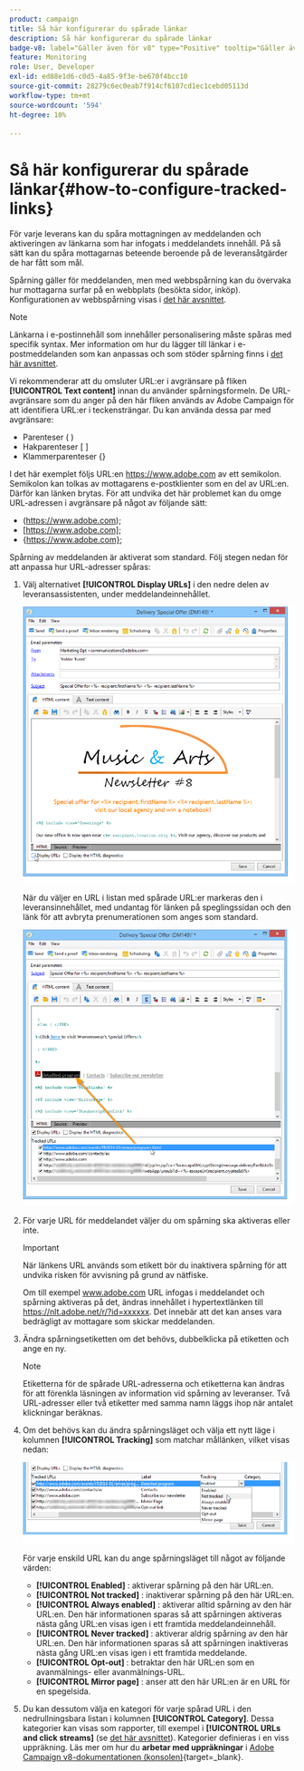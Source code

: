 ```yaml
---
product: campaign
title: Så här konfigurerar du spårade länkar
description: Så här konfigurerar du spårade länkar
badge-v8: label="Gäller även för v8" type="Positive" tooltip="Gäller även Campaign v8"
feature: Monitoring
role: User, Developer
exl-id: ed88e1d6-c0d5-4a85-9f3e-be670f4bcc10
source-git-commit: 28279c6ec0eab7f914cf6107cd1ec1cebd05113d
workflow-type: tm+mt
source-wordcount: '594'
ht-degree: 10%

---
```


# Så här konfigurerar du spårade länkar{#how-to-configure-tracked-links}



För varje leverans kan du spåra mottagningen av meddelanden och aktiveringen av länkarna som har infogats i meddelandets innehåll. På så sätt kan du spåra mottagarnas beteende beroende på de leveransåtgärder de har fått som mål.

Spårning gäller för meddelanden, men med webbspårning kan du övervaka hur mottagarna surfar på en webbplats (besökta sidor, inköp). Konfigurationen av webbspårning visas i [det här avsnittet](../../configuration/using/about-web-tracking.md).

>[!NOTE]
>
>Länkarna i e-postinnehåll som innehåller personalisering måste spåras med specifik syntax. Mer information om hur du lägger till länkar i e-postmeddelanden som kan anpassas och som stöder spårning finns i [det här avsnittet](tracking-personalized-links.md).

Vi rekommenderar att du omsluter URL:er i avgränsare på fliken **[!UICONTROL Text content]** innan du använder spårningsformeln. De URL-avgränsare som du anger på den här fliken används av Adobe Campaign för att identifiera URL:er i teckensträngar. Du kan använda dessa par med avgränsare:
* Parenteser ( )
* Hakparenteser [ ]
* Klammerparenteser {}

I det här exemplet följs URL:en https://www.adobe.com av ett semikolon. Semikolon kan tolkas av mottagarens e-postklienter som en del av URL:en. Därför kan länken brytas. För att undvika det här problemet kan du omge URL-adressen i avgränsare på något av följande sätt:
* (https://www.adobe.com);
* [https://www.adobe.com];
* {https://www.adobe.com};

Spårning av meddelanden är aktiverat som standard. Följ stegen nedan för att anpassa hur URL-adresser spåras:

1. Välj alternativet **[!UICONTROL Display URLs]** i den nedre delen av leveransassistenten, under meddelandeinnehållet.

   ![](assets/s_ncs_user_email_del_display_urls.png)

   När du väljer en URL i listan med spårade URL:er markeras den i leveransinnehållet, med undantag för länken på speglingssidan och den länk för att avbryta prenumerationen som anges som standard.

   ![](assets/s_ncs_user_email_del_show_urls.png)

1. För varje URL för meddelandet väljer du om spårning ska aktiveras eller inte.

   >[!IMPORTANT]
   >
   >När länkens URL används som etikett bör du inaktivera spårning för att undvika risken för avvisning på grund av nätfiske.
   >
   >Om till exempel www.adobe.com URL infogas i meddelandet och spårning aktiveras på det, ändras innehållet i hypertextlänken till https://nlt.adobe.net/r/?id=xxxxxx. Det innebär att det kan anses vara bedrägligt av mottagare som skickar meddelanden.

1. Ändra spårningsetiketten om det behövs, dubbelklicka på etiketten och ange en ny.

   >[!NOTE]
   >
   >Etiketterna för de spårade URL-adresserna och etiketterna kan ändras för att förenkla läsningen av information vid spårning av leveranser. Två URL-adresser eller två etiketter med samma namn läggs ihop när antalet klickningar beräknas.

1. Om det behövs kan du ändra spårningsläget och välja ett nytt läge i kolumnen **[!UICONTROL Tracking]** som matchar mållänken, vilket visas nedan:

   ![](assets/s_ncs_user_select_tracking_mode.png)

   För varje enskild URL kan du ange spårningsläget till något av följande värden:

   * **[!UICONTROL Enabled]** : aktiverar spårning på den här URL:en.
   * **[!UICONTROL Not tracked]** : inaktiverar spårning på den här URL:en.
   * **[!UICONTROL Always enabled]** : aktiverar alltid spårning av den här URL:en. Den här informationen sparas så att spårningen aktiveras nästa gång URL:en visas igen i ett framtida meddelandeinnehåll.
   * **[!UICONTROL Never tracked]** : aktiverar aldrig spårning av den här URL:en. Den här informationen sparas så att spårningen inaktiveras nästa gång URL:en visas igen i ett framtida meddelande.
   * **[!UICONTROL Opt-out]** : betraktar den här URL:en som en avanmälnings- eller avanmälnings-URL.
   * **[!UICONTROL Mirror page]** : anser att den här URL:en är en URL för en spegelsida.

1. Du kan dessutom välja en kategori för varje spårad URL i den nedrullningsbara listan i kolumnen **[!UICONTROL Category]**. Dessa kategorier kan visas som rapporter, till exempel i **[!UICONTROL URLs and click streams]** (se [det här avsnittet](../../reporting/using/reports-on-deliveries.md#urls-and-click-streams)). Kategorier definieras i en viss uppräkning. Läs mer om hur du **arbetar med uppräkningar** i [Adobe Campaign v8-dokumentationen (konsolen)](https://experienceleague.adobe.com/en/docs/campaign/campaign-v8/config/settings/enumerations){target=_blank}.
